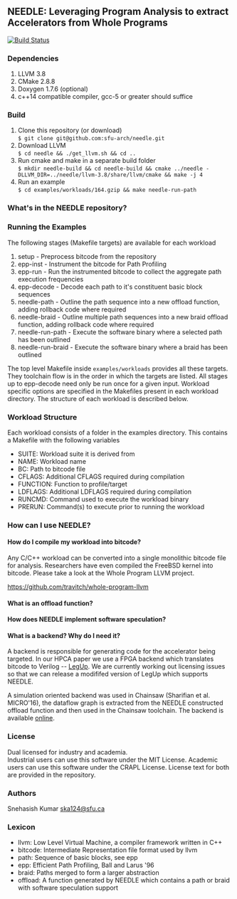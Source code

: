 
## NEEDLE: Leveraging Program Analysis to extract Accelerators from Whole Programs
[![Build Status](https://travis-ci.org/sfu-arch/needle.svg?branch=master)](https://travis-ci.org/sfu-arch/needle)


### Dependencies 

1. LLVM 3.8
2. CMake 2.8.8  
3. Doxygen 1.7.6 (optional)
4. c++14 compatible compiler, gcc-5 or greater should suffice

### Build 
1. Clone this repository (or download)    
    `$ git clone git@github.com:sfu-arch/needle.git`
2. Download LLVM    
    `$ cd needle && ./get_llvm.sh && cd ..`
3. Run cmake and make in a separate build folder    
    `$ mkdir needle-build && cd needle-build && cmake ../needle -DLLVM_DIR=../needle/llvm-3.8/share/llvm/cmake && make -j 4`
4. Run an example    
    `$ cd examples/workloads/164.gzip && make needle-run-path`

### What's in the NEEDLE repository?


### Running the Examples

The following stages (Makefile targets) are available for each workload  

1. setup - Preprocess bitcode from the repository
2. epp-inst - Instrument the bitcode for Path Profiling
3. epp-run - Run the instrumented bitcode to collect the aggregate path execution frequencies
4. epp-decode - Decode each path to it's constituent basic block sequences
5. needle-path - Outline the path sequence into a new offload function, adding rollback code where required
6. needle-braid - Outline multiple path sequences into a new braid offload function, adding rollback code where required
7. needle-run-path - Execute the software binary where a selected path has been outlined
8. needle-run-braid - Execute the software binary where a braid has been outlined

The top level Makefile inside `examples/workloads` provides all these targets. They toolchain flow is in the order in which the targets are listed. All stages up to epp-decode need only be run once for a given input. Workload specific options are specified in the Makefiles present in each workload directory. The structure of each workload is described below.

### Workload Structure

Each workload consists of a folder in the examples directory. This contains a Makefile with the following variables

- SUITE: Workload suite it is derived from
- NAME: Workload name
- BC: Path to bitcode file
- CFLAGS: Additional CFLAGS required during compilation
- FUNCTION: Function to profile/target
- LDFLAGS: Additional LDFLAGS required during compilation
- RUNCMD: Command used to execute the workload binary
- PRERUN: Command(s) to execute prior to running the workload 

### How can I use NEEDLE?

#### How do I compile my workload into bitcode?

Any C/C++ workload can be converted into a single monolithic bitcode file for analysis. Researchers have even compiled the FreeBSD kernel into bitcode. Please take a look at the Whole Program LLVM project.  

https://github.com/travitch/whole-program-llvm

#### What is an offload function?

#### How does NEEDLE implement software speculation?

#### What is a backend? Why do I need it?

A backend is responsible for generating code for the accelerator being targeted. In our HPCA paper we use a FPGA backend which translates bitcode to Verilog -- [LegUp](http://legup.eecg.utoronto.ca/). We are currently working out licensing issues so that we can release a modififed version of LegUp which supports NEEDLE. 

A simulation oriented backend was used in Chainsaw (Sharifian et al. MICRO'16), the dataflow graph is extracted from the NEEDLE constructed offload function and then used in the Chainsaw toolchain. The backend is available [online](https://github.com/sfu-arch/chainsaw).

### License 

Dual licensed for industry and academia.   
Industrial users can use this software under the MIT License.
Academic users can use this software under the CRAPL License.
License text for both are provided in the repository.

### Authors

Snehasish Kumar <ska124@sfu.ca>  

### Lexicon

- llvm: Low Level Virtual Machine, a compiler framework written in C++
- bitcode: Intermediate Representation file format used by llvm 
- path: Sequence of basic blocks, see epp
- epp: Efficient Path Profiling, Ball and Larus '96
- braid: Paths merged to form a larger abstraction
- offload: A function generated by NEEDLE which contains a path or braid with software speculation support


